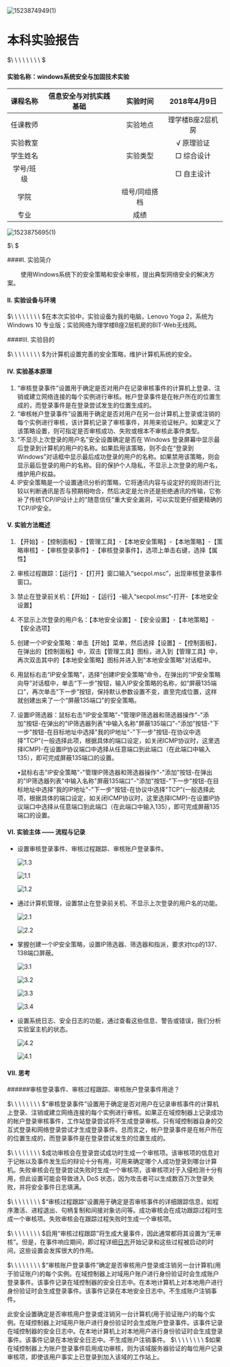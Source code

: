 ![1523874949(1)](pic/1523874949(1).png)

# 本科实验报告

$\ \ \ \ \ \ \ \ $

#### 实验名称：windows系统安全与加固技术实验

| 课程名称  | 信息安全与对抗实践基础 |  实验时间   | 2018年4月9日 |
| :---: | :---------: | :-----: | :-------: |
| 任课教师  |             |  实验地点   | 理学楼B座2层机房 |
| 实验教室  |             |         |  √ 原理验证   |
| 学生姓名  |             |  实验类型   |  □ 综合设计   |
| 学号/班级 |             |         |  □ 自主设计   |
|  学院   |             | 组号/同组搭档 |           |
|  专业   |             |   成绩    |           |



![1523875695(1)](pic/1523875695(1).png)

$\ $

####I. 实验简介

$\ \ \ \ \ \ \ \ ​$使用Windows系统下的安全策略和安全审核，提出典型网络安全的解决方案。

#### II. 实验设备与环境

$\ \ \ \ \ \ \ \ $在本次实验中，实验设备为我的电脑，Lenovo Yoga 2，系统为Windows 10 专业版；实验网络为理学楼B座2层机房的BIT-Web无线网。

####III. 实验目的 

$\ \ \ \ \ \ \ \ $为计算机设置完善的安全策略，维护计算机系统的安全。

#### IV. 实验基本原理

1. “审核登录事件”设置用于确定是否对用户在记录审核事件的计算机上登录、注销或建立网络连接的每个实例进行审核。帐户登录事件是在帐户所在的位置生成的，而登录事件是在登录尝试发生的位置生成的。
2. “审核帐户登录事件”设置用于确定是否对用户在另一台计算机上登录或注销的每个实例进行审核，该计算机记录了审核事件，并用来验证帐户。如果定义了该策略设置，则可指定是否审核成功、失败或根本不审核此事件类型。
3. “不显示上次登录的用户名”安全设置确定是否在 Windows 登录屏幕中显示最后登录到计算机的用户的名称。如果启用该策略，则不会在“登录到 Windows”对话框中显示最后成功登录的用户的名称。如果禁用该策略，则会显示最后登录的用户的名称。目的保护个人隐私，不显示上次登录的用户名，维护用户权益。
4. IP安全策略是一个设置通讯分析的策略，它将通讯内容与设定好的规则进行比较以判断通讯是否与预期相吻合，然后决定是允许还是拒绝通讯的传输，它弥补了传统TCP/IP设计上的"随意信任"重大安全漏洞，可以实现更仔细更精确的TCP/IP安全。

#### V. 实验方法概述

1. 【开始】-【控制面板】-【管理工具】-【本地安全策略】-【本地策略】-【策略审核】-【审核登录事件】-【审核登录事件】，选项上单击右键，选择【属性】

2. 审核过程跟踪：【运行】-【打开】窗口输入“secpol.msc”，出现审核登录事件窗口。

3. 禁止在登录前关机：【开始】-【运行】-输入“secpol.msc”-打开-【本地安全设置】

4. 不显示上次登录的用户名：【本地安全设置】-【安全设置】-【本地策略】-【安全选项】

5. 创建一个IP安全策略：单击【开始】菜单，然后选择【设置】-【控制面板】，在弹出的【控制面板】中，双击【管理工具】图标，进入到【管理工具】中，再次双击其中的【本地安全策略】图标并进入到"本地安全策略"对话框中。

6. 用鼠标右击“IP安全策略”，选择“创建IP安全策略”命令，在弹出的“IP安全策略向导”对话框中，单击“下一步”按钮，输入IP安全策略的名称，如“屏蔽135端口”，再次单击“下一步”按钮，保持默认参数设置不变，直至完成位置，这样就创建出来了一个“屏蔽135端口”的安全策略。

7. 设置IP筛选器：鼠标右击"IP安全策略"-"管理IP筛选器和筛选器操作"-"添加"按钮-在弹出的"IP筛选器列表"中输入名称"屏蔽135端口"-"添加"按钮-"下一步"按钮-在目标地址中选择"我的IP地址"-"下一步"按钮-在协议中选择"TCP"(一般选择此项，根据具体的端口设定，如关闭ICMP协议时，这里选择ICMP)-在设置IP协议端口中选择从任意端口到此端口（在此端口中输入135），即可完成屏蔽135端口的设置。

   •鼠标右击"IP安全策略"-"管理IP筛选器和筛选器操作"-"添加"按钮-在弹出的"IP筛选器列表"中输入名称"屏蔽135端口"-"添加"按钮-"下一步"按钮-在目标地址中选择"我的IP地址"-"下一步"按钮-在协议中选择"TCP"(一般选择此项，根据具体的端口设定，如关闭ICMP协议时，这里选择ICMP)-在设置IP协议端口中选择从任意端口到此端口（在此端口中输入135），即可完成屏蔽135端口的设置。

#### VI. 实验主体 —— 流程与记录

 -  设置审核登录事件、审核过程跟踪、审核账户登录事件。

    ![1.3](pic/1.3.png)

    ![1.1](pic/1.1.png)

    ![1.2](pic/1.2.png)


 -  通过计算机管理，设置禁止在登录前关机、不显示上次登录的用户名的功能。

    ![2.1](pic/2.1.png)

    ![2.2](pic/2.2.png)

 -  掌握创建一个IP安全策略，设置IP筛选器、筛选器和指派，要求对tcp的137、138端口屏蔽。

    ![3.1](pic/3.1.png)

    ![3.2](pic/3.2.png)

    ![3.3](pic/3.3.png)

    ![3.4](pic/3.4.png)

 -  设置系统日志、安全日志的功能，通过查看这些信息、警告或错误，我们分析实验室主机的状态。

    ![4.2](pic/4.2.png)

    ![4.1](pic/4.1.png)

#### VII. 思考

######审核登录事件、审核过程跟踪、审核账户登录事件用途？

$\ \ \ \ \ \ \ \ $“审核登录事件”设置用于确定是否对用户在记录审核事件的计算机上登录、注销或建立网络连接的每个实例进行审核。如果正在域控制器上记录成功的帐户登录审核事件，工作站登录尝试将不生成登录审核。只有域控制器自身的交互式登录和网络登录尝试才生成登录事件。总而言之，帐户登录事件是在帐户所在的位置生成的，而登录事件是在登录尝试发生的位置生成的。

$\ \ \ \ \ \ \ \ $成功审核会在登录尝试成功时生成一个审核项。该审核项的信息对于记帐以及事件发生后的辩论十分有用，可用来确定哪个人成功登录到哪台计算机。失败审核会在登录尝试失败时生成一个审核项，该审核项对于入侵检测十分有用，但此设置可能会导致进入 DoS 状态，因为攻击者可以生成数百万次登录失败，并将安全事件日志填满。

$\ \ \ \ \ \ \ \ $“审核过程跟踪”设置用于确定是否审核事件的详细跟踪信息，如程序激活、进程退出、句柄复制和间接对象访问等。成功审核会在成功跟踪过程时生成一个审核项。失败审核会在跟踪过程失败时生成一个审核项。

$\ \ \ \ \ \ \ \ $启用“审核过程跟踪”将生成大量事件，因此通常都将其设置为“无审核”。但是，在事件响应期间，即过程详细[日志](https://baike.baidu.com/item/%E6%97%A5%E5%BF%97)开始记录和这些过程被启动的时间，这些设置会发挥很大的作用。

$\ \ \ \ \ \ \ \ $“审核账户登录事件”确定是否审核用户登录或注销另一台计算机(用于验证账户)的每个实例。在域控制器上对域用户账户进行身份验证时会生成账户登录事件。该事件记录在域控制器的安全日志中。在本地计算机上对本地用户进行身份验证时会生成登录事件。该事件记录在本地安全日志中。不生成账户注销事件。

​    此安全设置确定是否审核用户登录或注销另一台计算机(用于验证账户)的每个实例。在域控制器上对域用户账户进行身份验证时会生成账户登录事件。该事件记录在域控制器的安全日志中。在本地计算机上对本地用户进行身份验证时会生成登录事件。该事件记录在本地安全日志中。不生成账户注销事件。
$\ \ \ \ \ \ \ \ $如果在域控制器上为账户登录事件启用成功审核，则为该域服务器验证的每位用户记录审核项，即使该用户事实上已登录到加入该域的工作站上。